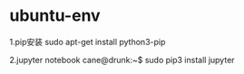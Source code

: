 # ubuntu-env
1.pip安装
sudo apt-get install python3-pip<br>

2.jupyter notebook
cane@drunk:~$ sudo pip3 install jupyter 
